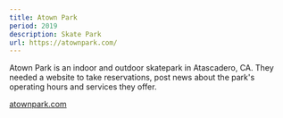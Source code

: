 ```yaml
---
title: Atown Park
period: 2019
description: Skate Park
url: https://atownpark.com/
---
```


Atown Park is an indoor and outdoor skatepark in Atascadero, CA. They needed a website to take reservations, post news about the park's operating hours and services they offer.

[atownpark.com](https://atownpark.com)